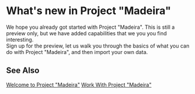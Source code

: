 <properties
	pageTitle="What's New in Project “Madeira”| Project Madeira"
    description="What's New" 
	services="" 
	documentationCenter="Madeira"
	authors="edupont"/>
    
# What's new in Project "Madeira" 
We hope you already got started with Project "Madeira". This is still a preview only, but we have added capabilities that we you you find interesting.  
Sign up for the preview, let us walk you through the basics of what you can do with Project "Madeira", and then import your own data.  

## See Also
[Welcome to Project "Madeira"](madeira-get-started.md)
[Work With Project "Madeira"](ui-work-product.md)  

